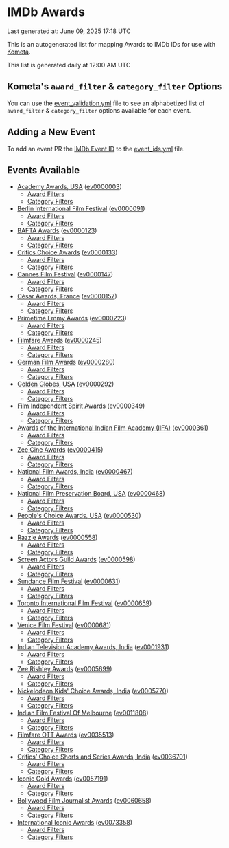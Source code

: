 # IMDb Awards

Last generated at: June 09, 2025 17:18 UTC

This is an autogenerated list for mapping Awards to IMDb IDs for use with [Kometa](https://github.com/Kometa-Team/Kometa).

This list is generated daily at 12:00 AM UTC 

## Kometa's `award_filter` & `category_filter` Options

You can use the [event_validation.yml](https://github.com/Kometa-Team/IMDb-Awards/blob/master/event_validation.yml) file to see an alphabetized list of `award_filter` & `category_filter` options available for each event.

## Adding a New Event

To add an event PR the [IMDb Event ID](https://www.imdb.com/event/all/) to the [event_ids.yml](https://github.com/Kometa-Team/IMDb-Awards/blob/master/event_ids.yml) file.

## Events Available

* [Academy Awards, USA](https://www.imdb.com/event/ev0000003) ([ev0000003](https://github.com/Kometa-Team/IMDb-Awards/blob/master/event_validation.yml#L1))
  * [Award Filters](https://github.com/Kometa-Team/IMDb-Awards/blob/master/event_validation.yml#L6)
  * [Category Filters](https://github.com/Kometa-Team/IMDb-Awards/blob/master/event_validation.yml#L14)
* [Berlin International Film Festival](https://www.imdb.com/event/ev0000091) ([ev0000091](https://github.com/Kometa-Team/IMDb-Awards/blob/master/event_validation.yml#L148))
  * [Award Filters](https://github.com/Kometa-Team/IMDb-Awards/blob/master/event_validation.yml#L153)
  * [Category Filters](https://github.com/Kometa-Team/IMDb-Awards/blob/master/event_validation.yml#L351)
* [BAFTA Awards](https://www.imdb.com/event/ev0000123) ([ev0000123](https://github.com/Kometa-Team/IMDb-Awards/blob/master/event_validation.yml#L636))
  * [Award Filters](https://github.com/Kometa-Team/IMDb-Awards/blob/master/event_validation.yml#L641)
  * [Category Filters](https://github.com/Kometa-Team/IMDb-Awards/blob/master/event_validation.yml#L674)
* [Critics Choice Awards](https://www.imdb.com/event/ev0000133) ([ev0000133](https://github.com/Kometa-Team/IMDb-Awards/blob/master/event_validation.yml#L1170))
  * [Award Filters](https://github.com/Kometa-Team/IMDb-Awards/blob/master/event_validation.yml#L1173)
  * [Category Filters](https://github.com/Kometa-Team/IMDb-Awards/blob/master/event_validation.yml#L1178)
* [Cannes Film Festival](https://www.imdb.com/event/ev0000147) ([ev0000147](https://github.com/Kometa-Team/IMDb-Awards/blob/master/event_validation.yml#L1279))
  * [Award Filters](https://github.com/Kometa-Team/IMDb-Awards/blob/master/event_validation.yml#L1284)
  * [Category Filters](https://github.com/Kometa-Team/IMDb-Awards/blob/master/event_validation.yml#L1453)
* [César Awards, France](https://www.imdb.com/event/ev0000157) ([ev0000157](https://github.com/Kometa-Team/IMDb-Awards/blob/master/event_validation.yml#L1687))
  * [Award Filters](https://github.com/Kometa-Team/IMDb-Awards/blob/master/event_validation.yml#L1691)
  * [Category Filters](https://github.com/Kometa-Team/IMDb-Awards/blob/master/event_validation.yml#L1696)
* [Primetime Emmy Awards](https://www.imdb.com/event/ev0000223) ([ev0000223](https://github.com/Kometa-Team/IMDb-Awards/blob/master/event_validation.yml#L1756))
  * [Award Filters](https://github.com/Kometa-Team/IMDb-Awards/blob/master/event_validation.yml#L1761)
  * [Category Filters](https://github.com/Kometa-Team/IMDb-Awards/blob/master/event_validation.yml#L1768)
* [Filmfare Awards](https://www.imdb.com/event/ev0000245) ([ev0000245](https://github.com/Kometa-Team/IMDb-Awards/blob/master/event_validation.yml#L2979))
  * [Award Filters](https://github.com/Kometa-Team/IMDb-Awards/blob/master/event_validation.yml#L2983)
  * [Category Filters](https://github.com/Kometa-Team/IMDb-Awards/blob/master/event_validation.yml#L2992)
* [German Film Awards](https://www.imdb.com/event/ev0000280) ([ev0000280](https://github.com/Kometa-Team/IMDb-Awards/blob/master/event_validation.yml#L3083))
  * [Award Filters](https://github.com/Kometa-Team/IMDb-Awards/blob/master/event_validation.yml#L3088)
  * [Category Filters](https://github.com/Kometa-Team/IMDb-Awards/blob/master/event_validation.yml#L3111)
* [Golden Globes, USA](https://www.imdb.com/event/ev0000292) ([ev0000292](https://github.com/Kometa-Team/IMDb-Awards/blob/master/event_validation.yml#L3184))
  * [Award Filters](https://github.com/Kometa-Team/IMDb-Awards/blob/master/event_validation.yml#L3189)
  * [Category Filters](https://github.com/Kometa-Team/IMDb-Awards/blob/master/event_validation.yml#L3197)
* [Film Independent Spirit Awards](https://www.imdb.com/event/ev0000349) ([ev0000349](https://github.com/Kometa-Team/IMDb-Awards/blob/master/event_validation.yml#L3371))
  * [Award Filters](https://github.com/Kometa-Team/IMDb-Awards/blob/master/event_validation.yml#L3374)
  * [Category Filters](https://github.com/Kometa-Team/IMDb-Awards/blob/master/event_validation.yml#L3383)
* [Awards of the International Indian Film Academy (IIFA)](https://www.imdb.com/event/ev0000361) ([ev0000361](https://github.com/Kometa-Team/IMDb-Awards/blob/master/event_validation.yml#L3423))
  * [Award Filters](https://github.com/Kometa-Team/IMDb-Awards/blob/master/event_validation.yml#L3426)
  * [Category Filters](https://github.com/Kometa-Team/IMDb-Awards/blob/master/event_validation.yml#L3436)
* [Zee Cine Awards](https://www.imdb.com/event/ev0000415) ([ev0000415](https://github.com/Kometa-Team/IMDb-Awards/blob/master/event_validation.yml#L3531))
  * [Award Filters](https://github.com/Kometa-Team/IMDb-Awards/blob/master/event_validation.yml#L3533)
  * [Category Filters](https://github.com/Kometa-Team/IMDb-Awards/blob/master/event_validation.yml#L3543)
* [National Film Awards, India](https://www.imdb.com/event/ev0000467) ([ev0000467](https://github.com/Kometa-Team/IMDb-Awards/blob/master/event_validation.yml#L3650))
  * [Award Filters](https://github.com/Kometa-Team/IMDb-Awards/blob/master/event_validation.yml#L3654)
  * [Category Filters](https://github.com/Kometa-Team/IMDb-Awards/blob/master/event_validation.yml#L3668)
* [National Film Preservation Board, USA](https://www.imdb.com/event/ev0000468) ([ev0000468](https://github.com/Kometa-Team/IMDb-Awards/blob/master/event_validation.yml#L3863))
  * [Award Filters](https://github.com/Kometa-Team/IMDb-Awards/blob/master/event_validation.yml#L3866)
  * [Category Filters](https://github.com/Kometa-Team/IMDb-Awards/blob/master/event_validation.yml#L3868)
* [People's Choice Awards, USA](https://www.imdb.com/event/ev0000530) ([ev0000530](https://github.com/Kometa-Team/IMDb-Awards/blob/master/event_validation.yml#L3871))
  * [Award Filters](https://github.com/Kometa-Team/IMDb-Awards/blob/master/event_validation.yml#L3874)
  * [Category Filters](https://github.com/Kometa-Team/IMDb-Awards/blob/master/event_validation.yml#L3877)
* [Razzie Awards](https://www.imdb.com/event/ev0000558) ([ev0000558](https://github.com/Kometa-Team/IMDb-Awards/blob/master/event_validation.yml#L4120))
  * [Award Filters](https://github.com/Kometa-Team/IMDb-Awards/blob/master/event_validation.yml#L4123)
  * [Category Filters](https://github.com/Kometa-Team/IMDb-Awards/blob/master/event_validation.yml#L4128)
* [Screen Actors Guild Awards](https://www.imdb.com/event/ev0000598) ([ev0000598](https://github.com/Kometa-Team/IMDb-Awards/blob/master/event_validation.yml#L4168))
  * [Award Filters](https://github.com/Kometa-Team/IMDb-Awards/blob/master/event_validation.yml#L4171)
  * [Category Filters](https://github.com/Kometa-Team/IMDb-Awards/blob/master/event_validation.yml#L4173)
* [Sundance Film Festival](https://www.imdb.com/event/ev0000631) ([ev0000631](https://github.com/Kometa-Team/IMDb-Awards/blob/master/event_validation.yml#L4199))
  * [Award Filters](https://github.com/Kometa-Team/IMDb-Awards/blob/master/event_validation.yml#L4202)
  * [Category Filters](https://github.com/Kometa-Team/IMDb-Awards/blob/master/event_validation.yml#L4253)
* [Toronto International Film Festival](https://www.imdb.com/event/ev0000659) ([ev0000659](https://github.com/Kometa-Team/IMDb-Awards/blob/master/event_validation.yml#L4371))
  * [Award Filters](https://github.com/Kometa-Team/IMDb-Awards/blob/master/event_validation.yml#L4374)
  * [Category Filters](https://github.com/Kometa-Team/IMDb-Awards/blob/master/event_validation.yml#L4431)
* [Venice Film Festival](https://www.imdb.com/event/ev0000681) ([ev0000681](https://github.com/Kometa-Team/IMDb-Awards/blob/master/event_validation.yml#L4510))
  * [Award Filters](https://github.com/Kometa-Team/IMDb-Awards/blob/master/event_validation.yml#L4515)
  * [Category Filters](https://github.com/Kometa-Team/IMDb-Awards/blob/master/event_validation.yml#L4857)
* [Indian Television Academy Awards, India](https://www.imdb.com/event/ev0001931) ([ev0001931](https://github.com/Kometa-Team/IMDb-Awards/blob/master/event_validation.yml#L5314))
  * [Award Filters](https://github.com/Kometa-Team/IMDb-Awards/blob/master/event_validation.yml#L5317)
  * [Category Filters](https://github.com/Kometa-Team/IMDb-Awards/blob/master/event_validation.yml#L5326)
* [Zee Rishtey Awards](https://www.imdb.com/event/ev0005699) ([ev0005699](https://github.com/Kometa-Team/IMDb-Awards/blob/master/event_validation.yml#L5517))
  * [Award Filters](https://github.com/Kometa-Team/IMDb-Awards/blob/master/event_validation.yml#L5519)
  * [Category Filters](https://github.com/Kometa-Team/IMDb-Awards/blob/master/event_validation.yml#L5521)
* [Nickelodeon Kids' Choice Awards, India](https://www.imdb.com/event/ev0005770) ([ev0005770](https://github.com/Kometa-Team/IMDb-Awards/blob/master/event_validation.yml#L5600))
  * [Award Filters](https://github.com/Kometa-Team/IMDb-Awards/blob/master/event_validation.yml#L5602)
  * [Category Filters](https://github.com/Kometa-Team/IMDb-Awards/blob/master/event_validation.yml#L5605)
* [Indian Film Festival Of Melbourne](https://www.imdb.com/event/ev0011808) ([ev0011808](https://github.com/Kometa-Team/IMDb-Awards/blob/master/event_validation.yml#L5640))
  * [Award Filters](https://github.com/Kometa-Team/IMDb-Awards/blob/master/event_validation.yml#L5642)
  * [Category Filters](https://github.com/Kometa-Team/IMDb-Awards/blob/master/event_validation.yml#L5654)
* [Filmfare OTT Awards](https://www.imdb.com/event/ev0035513) ([ev0035513](https://github.com/Kometa-Team/IMDb-Awards/blob/master/event_validation.yml#L5677))
  * [Award Filters](https://github.com/Kometa-Team/IMDb-Awards/blob/master/event_validation.yml#L5679)
  * [Category Filters](https://github.com/Kometa-Team/IMDb-Awards/blob/master/event_validation.yml#L5685)
* [Critics’ Choice Shorts and Series Awards, India](https://www.imdb.com/event/ev0036701) ([ev0036701](https://github.com/Kometa-Team/IMDb-Awards/blob/master/event_validation.yml#L5767))
  * [Award Filters](https://github.com/Kometa-Team/IMDb-Awards/blob/master/event_validation.yml#L5769)
  * [Category Filters](https://github.com/Kometa-Team/IMDb-Awards/blob/master/event_validation.yml#L5772)
* [Iconic Gold Awards](https://www.imdb.com/event/ev0057191) ([ev0057191](https://github.com/Kometa-Team/IMDb-Awards/blob/master/event_validation.yml#L5790))
  * [Award Filters](https://github.com/Kometa-Team/IMDb-Awards/blob/master/event_validation.yml#L5792)
  * [Category Filters](https://github.com/Kometa-Team/IMDb-Awards/blob/master/event_validation.yml#L5794)
* [Bollywood Film Journalist Awards](https://www.imdb.com/event/ev0060658) ([ev0060658](https://github.com/Kometa-Team/IMDb-Awards/blob/master/event_validation.yml#L5901))
  * [Award Filters](https://github.com/Kometa-Team/IMDb-Awards/blob/master/event_validation.yml#L5903)
  * [Category Filters](https://github.com/Kometa-Team/IMDb-Awards/blob/master/event_validation.yml#L5908)
* [International Iconic Awards](https://www.imdb.com/event/ev0073358) ([ev0073358](https://github.com/Kometa-Team/IMDb-Awards/blob/master/event_validation.yml#L5920))
  * [Award Filters](https://github.com/Kometa-Team/IMDb-Awards/blob/master/event_validation.yml#L5922)
  * [Category Filters](https://github.com/Kometa-Team/IMDb-Awards/blob/master/event_validation.yml#L5926)
